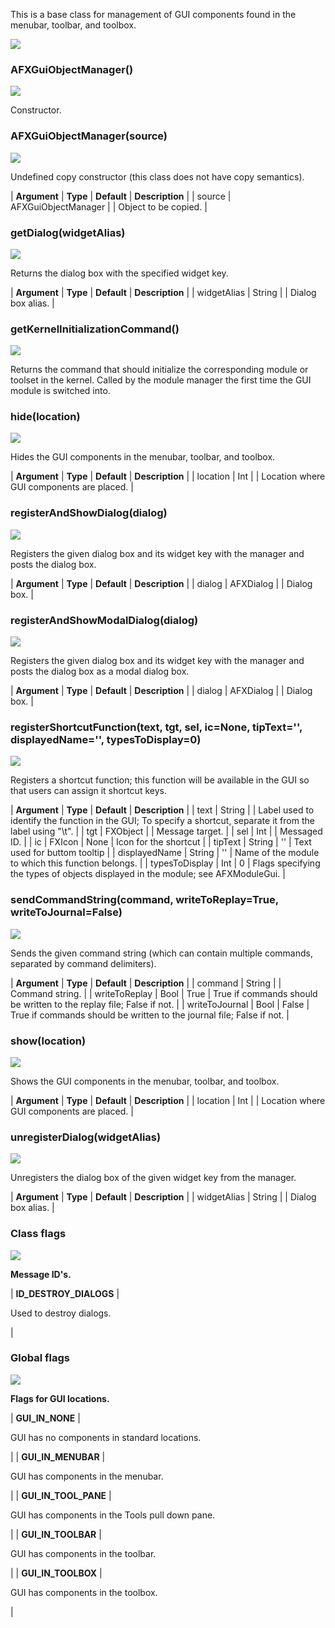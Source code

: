This is a base class for management of GUI components found in the menubar, toolbar, and toolbox.

![](https://help.3ds.com/2023/English/DSSIMULIA_Established/SIMACAERefImages/gui-afxguiobjectmanager.png)

### AFXGuiObjectManager()  
![](https://help.3ds.com/2023/English/DSSIMULIA_Established/IconsReference/butix_top_wline.png)

Constructor.

### AFXGuiObjectManager(source)  
![](https://help.3ds.com/2023/English/DSSIMULIA_Established/IconsReference/butix_top_wline.png)

Undefined copy constructor (this class does not have copy semantics).

| **Argument** | **Type** | **Default** | **Description** |
| source | AFXGuiObjectManager |   | Object to be copied. |

### getDialog(widgetAlias)  
![](https://help.3ds.com/2023/English/DSSIMULIA_Established/IconsReference/butix_top_wline.png)

Returns the dialog box with the specified widget key.

| **Argument** | **Type** | **Default** | **Description** |
| widgetAlias | String |   | Dialog box alias. |

### getKernelInitializationCommand()  
![](https://help.3ds.com/2023/English/DSSIMULIA_Established/IconsReference/butix_top_wline.png)

Returns the command that should initialize the corresponding module or toolset in the kernel. Called by the module manager the first time the GUI module is switched into.

### hide(location)  
![](https://help.3ds.com/2023/English/DSSIMULIA_Established/IconsReference/butix_top_wline.png)

Hides the GUI components in the menubar, toolbar, and toolbox.

| **Argument** | **Type** | **Default** | **Description** |
| location | Int |   | Location where GUI components are placed. |

### registerAndShowDialog(dialog)  
![](https://help.3ds.com/2023/English/DSSIMULIA_Established/IconsReference/butix_top_wline.png)

Registers the given dialog box and its widget key with the manager and posts the dialog box.

| **Argument** | **Type** | **Default** | **Description** |
| dialog | AFXDialog |   | Dialog box. |

### registerAndShowModalDialog(dialog)  
![](https://help.3ds.com/2023/English/DSSIMULIA_Established/IconsReference/butix_top_wline.png)

Registers the given dialog box and its widget key with the manager and posts the dialog box as a modal dialog box.

| **Argument** | **Type** | **Default** | **Description** |
| dialog | AFXDialog |   | Dialog box. |

### registerShortcutFunction(text, tgt, sel, ic=None, tipText='', displayedName='', typesToDisplay=0)  
![](https://help.3ds.com/2023/English/DSSIMULIA_Established/IconsReference/butix_top_wline.png)

Registers a shortcut function; this function will be available in the GUI so that users can assign it shortcut keys.

| **Argument** | **Type** | **Default** | **Description** |
| text | String |   | Label used to identify the function in the GUI; To specify a shortcut, separate it from the label using "\\t". |
| tgt | FXObject |   | Message target. |
| sel | Int |   | Messaged ID. |
| ic | FXIcon | None | Icon for the shortcut |
| tipText | String | '' | Text used for buttom tooltip |
| displayedName | String | '' | Name of the module to which this function belongs. |
| typesToDisplay | Int | 0 | Flags specifying the types of objects displayed in the module; see AFXModuleGui. |

### sendCommandString(command, writeToReplay=True, writeToJournal=False)  
![](https://help.3ds.com/2023/English/DSSIMULIA_Established/IconsReference/butix_top_wline.png)

Sends the given command string (which can contain multiple commands, separated by command delimiters).

| **Argument** | **Type** | **Default** | **Description** |
| command | String |   | Command string. |
| writeToReplay | Bool | True | True if commands should be written to the replay file; False if not. |
| writeToJournal | Bool | False | True if commands should be written to the journal file; False if not. |

### show(location)  
![](https://help.3ds.com/2023/English/DSSIMULIA_Established/IconsReference/butix_top_wline.png)

Shows the GUI components in the menubar, toolbar, and toolbox.

| **Argument** | **Type** | **Default** | **Description** |
| location | Int |   | Location where GUI components are placed. |

### unregisterDialog(widgetAlias)  
![](https://help.3ds.com/2023/English/DSSIMULIA_Established/IconsReference/butix_top_wline.png)

Unregisters the dialog box of the given widget key from the manager.

| **Argument** | **Type** | **Default** | **Description** |
| widgetAlias | String |   | Dialog box alias. |

### Class flags  
![](https://help.3ds.com/2023/English/DSSIMULIA_Established/IconsReference/butix_top_wline.png)


**Message ID's.**

| **ID\_DESTROY\_DIALOGS** | 

Used to destroy dialogs.

 |

### Global flags  
![](https://help.3ds.com/2023/English/DSSIMULIA_Established/IconsReference/butix_top_wline.png)


**Flags for GUI locations.**

| **GUI\_IN\_NONE** | 

GUI has no components in standard locations.

 |
| **GUI\_IN\_MENUBAR** | 

GUI has components in the menubar.

 |
| **GUI\_IN\_TOOL_PANE** | 

GUI has components in the Tools pull down pane.

 |
| **GUI\_IN\_TOOLBAR** | 

GUI has components in the toolbar.

 |
| **GUI\_IN\_TOOLBOX** | 

GUI has components in the toolbox.

 |